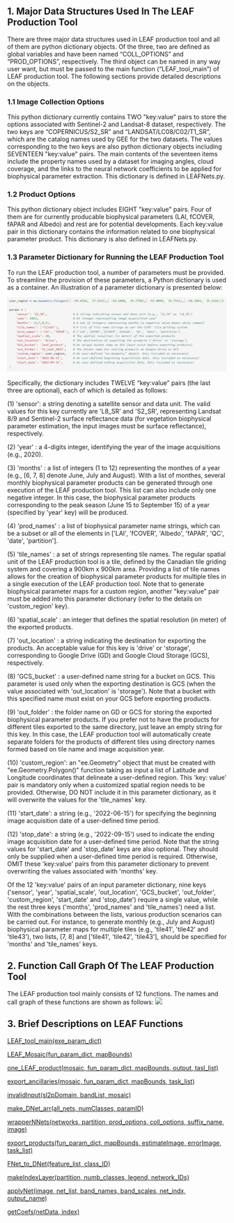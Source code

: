 ## 1. Major Data Structures Used In The LEAF Production Tool

There are three major data structures used in LEAF production tool and all of them are python dictionary objects. Of the three, two are defined as global variables and have been named “COLL_OPTIONS” and “PROD_OPTIONS”, respectively. The third object can be named in any way user want, but must be passed to the main function (“LEAF_tool_main”) of LEAF production tool. The following sections provide detailed descriptions on the objects.
    
### 1.1 Image Collection Options
This python dictionary currently contains TWO "key:value" pairs to store the options associated with Sentinel-2 and Landsat-8 dataset, respectively. The two keys are “COPERNICUS/S2_SR” and “LANDSAT/LC08/C02/T1_SR”, which are the catalog names used by GEE for the two datasets. The values corresponding to the two keys are also python dictionary objects including SEVENTEEN "key:value" pairs. The main contents of the seventeen items include the property names used by a dataset for imaging angles, cloud coverage, and the links to the neural network coefficients to be applied for biophysical parameter extraction. This dictionary is defined in LEAFNets.py.
 
### 1.2 Product Options
This python dictionary object includes EIGHT "key:value" pairs. Four of them are for currently producable biophysical parameters (LAI, fCOVER, fAPAR and Albedo) and rest are for potential developments. Each key:value pair in this dictionary contains the information related to one biophysical parameter product. This dictionary is also defined in LEAFNets.py.



### 1.3 Parameter Dictionary for Running the LEAF Production Tool
To run the LEAF production tool, a number of parameters must be provided. To streamline the provision of these parameters, a Python dictionary is used as a container. An illustration of a parameter dictionary is presented below:

![](/wiki_images/LEAF_param_dict.png)

Specifically, the dictionary includes TWELVE “key:value” pairs (the last three are optional), each of which is detailed as follows:

(1) 'sensor': a string denoting a satellite sensor and data unit. The valid values for this key currently are 'L8_SR' and 'S2_SR', representing Landsat 8/9 and Sentinel-2 surface reflectance data (for vegetation biophysical parameter estimation, the input images must be surface reflectance), respectively. 

(2) 'year' : a 4-digits integer, identifying the year of the image acquisitions (e.g., 2020).

(3) 'months' : a list of integers (1 to 12) representing the monthes of a year (e.g., [6, 7, 8] denote June, July and August). With a list of monthes, several monthly biophysical parameter products can be generated through one execution of the LEAF production tool. This list can also include only one negative integer. In this case, the biophysical parameter products corresponding to the peak season (June 15 to September 15) of a year (specified by 'year' key) will be produced.

(4) 'prod_names' : a list of biophysical parameter name strings, which can be a subset or all of the elements in ['LAI', 'fCOVER', 'Albedo', 'fAPAR', 'QC', 'date', 'partition'].

(5) 'tile_names' : a set of strings representing tile names. The regular spatial unit of the LEAF production tool is a tile, defined by the Canadian tile griding system and covering a 900km x 900km area. Providing a list of tile names allows for the creation of biophysical parameter products for multiple tiles in a single execution of the LEAF production tool. Note that to generate biophysical parameter maps for a custom region, another "key:value" pair must be added into this parameter dictionary (refer to the details on 'custom_region' key). 

(6) 'spatial_scale' : an integer that defines the spatial resolution (in meter) of the exported products.

(7) 'out_location' : a string indicating the destination for exporting the products. An acceptable value for this key is 'drive' or 'storage', corresponding to Google Drive (GD) and Google Cloud Storage (GCS), respectively.

(8) 'GCS_bucket' : a user-defined name string for a bucket on GCS. This parameter is used only when the exporting destination is GCS (when the value associated with 'out_location' is 'storage'). Note that a bucket with this specified name must exist on your GCS before exporting products. 

(9) 'out_folder' : the folder name on GD or GCS for storing the exported biophysical parameter products. If you prefer not to have the products for different tiles exported to the same directory, just leave an empty string for this key. In this case, the LEAF production tool will automatically create separate folders for the products of different tiles using directory names formed based on tile name and image acquisition year.

(10) 'custom_region': an "ee.Geometry" object that must be created with "ee.Geometry.Polygon()" function taking as input a list of Latitude and Longitude coordinates that delineate a user-defined region. This 'key: value' pair is mandatory only when a customized spatial region needs to be provided. Otherwise, DO NOT include it in this parameter dictionary, as it will overwrite the values for the 'tile_names' key. 

(11) 'start_date': a string (e.g., '2022-06-15') for specifying the beginning image acquisition date of a user-defined time period. 

(12) 'stop_date': a string (e.g., '2022-09-15') used to indicate the ending image acquisition date for a user-defined time period. Note that the string values for 'start_date' and 'stop_date' keys are also optional. They should only be supplied when a user-defined time period is required. Otherwise, OMIT these 'key:value' pairs from this parameter dictionary to prevent overwriting the values associated with 'months' key.

Of the 12 'key:value' pairs of an input parameter dictionary, nine keys ('sensor', 'year', 'spatial_scale', 'out_location', 'GCS_bucket', 'out_folder', 'custom_region', 'start_date' and 'stop_date') require a single value, while the rest three keys ('months', 'prod_names' and 'tile_names') need a list. With the combinations between the lists, various production scenarios can be carried out. For instance, to generate monthly (e.g., July and August) biophysical parameter maps for multiple tiles (e.g., 'tile41', 'tile42' and 'tile43'), two lists, [7, 8] and ['tile41', 'tile42', 'tile43'], should be specified for 'months' and 'tile_names' keys.

## 2. Function Call Graph Of The LEAF Production Tool

The LEAF production tool mainly consists of 12 functions. The names and call graph of these functions are shown as follows:
![](/wiki_images/LEAF_function_call_graph.png)

## 3. Brief Descriptions on LEAF Functions
[LEAF_tool_main(exe_param_dict)](/docs/LEAF_tool_main.md)

[LEAF_Mosaic(fun_param_dict, mapBounds)](/docs/LEAF_mosaic.md)

[one_LEAF_product(mosaic, fun_param_dict, mapBounds, output, tasl_list)](/docs/one_LEAF_product.md)

[export_ancillaries(mosaic, fun_param_dict, mapBounds, task_list)](/docs/export_ancillaries.md)

[invalidInput(sl2pDomain, bandList, mosaic)](/docs/invalidInput.md)

[make_DNet_arr(all_nets, numClasses, paramID)](/docs/make_DNet_arr.md)

[wrapperNNets(networks, partition, prod_options, coll_options, suffix_name, image)](/docs/wrapperNNets.md)

[export_products(fun_param_dict, mapBounds, estimateImage, errorImage, task_list)](/docs/export_products.md)

[FNet_to_DNet(feature_list, class_ID)](/docs/FNet_to_DNet.md)

[makeIndexLayer(partition, numb_classes, legend, network_IDs)](/docs/makeIndexLayer.md)

[applyNet(image, net_list, band_names, band_scales, net_indx, output_name)](/docs/applyNet.md)

[getCoefs(netData, index)](/docs/getCoefs.md)

